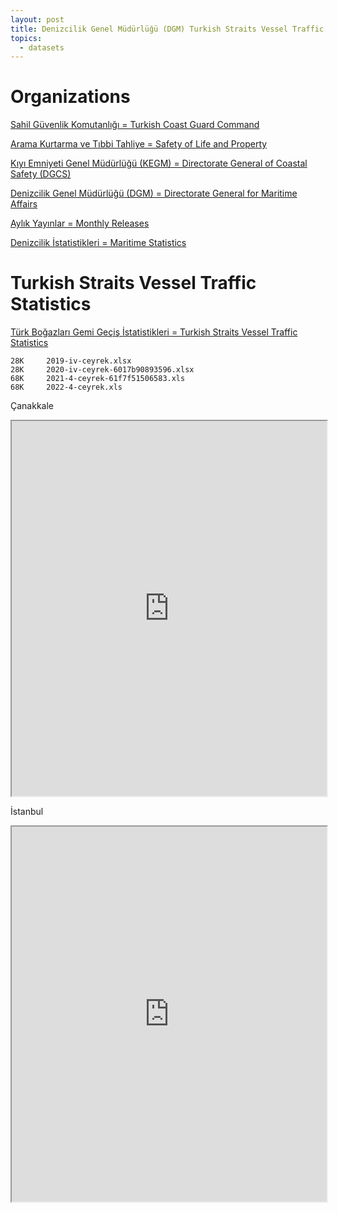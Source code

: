 ```yaml
---
layout: post
title: Denizcilik Genel Müdürlüğü (DGM) Turkish Straits Vessel Traffic Statistics
topics:
  - datasets
---
```


# Organizations

[Sahil Güvenlik Komutanlığı = Turkish Coast Guard Command](https://en.sg.gov.tr/)

[Arama Kurtarma ve Tıbbi Tahliye = Safety of Life and Property](https://en.sg.gov.tr/safety-of-life-and-property)

[Kıyı Emniyeti Genel Müdürlüğü (KEGM) = Directorate General of Coastal Safety (DGCS)](https://kiyiemniyeti.gov.tr/?lang=1)

[Denizcilik Genel Müdürlüğü (DGM) = Directorate General for Maritime Affairs](https://denizcilik.uab.gov.tr/)

[Aylık Yayınlar = Monthly Releases](https://denizcilik.uab.gov.tr/aylik-yayinlar)

[Denizcilik İstatistikleri = Maritime Statistics](https://denizcilikistatistikleri.uab.gov.tr/arsiv)

# Turkish Straits Vessel Traffic Statistics

[Türk Boğazları Gemi Geçiş İstatistikleri = Turkish Straits Vessel Traffic Statistics](https://denizcilikistatistikleri.uab.gov.tr/turk-bogazlari-gemi-gecis-istatistikleri)

```
28K     2019-iv-ceyrek.xlsx
28K     2020-iv-ceyrek-6017b90893596.xlsx
68K     2021-4-ceyrek-61f7f51506583.xls
68K     2022-4-ceyrek.xls
```

Çanakkale

<iframe src="https://docs.google.com/spreadsheets/d/e/2PACX-1vSVbA8AmyDIlPujUd5iAvLNnucIh-rqZ7LEWW2CuKq5fJ-8cuDoK_ZyHgmTS-9jKFm1vKTPJA35cfVm/pubhtml?widget=true&amp;headers=false" width="100%" height="600"></iframe>

İstanbul

<iframe src="https://docs.google.com/spreadsheets/d/e/2PACX-1vQm9yvcc4LOi_330kn_p3zMlnvvImCbQQ-5hto1r6w2Z0VsHZHB1zOqxkQE_3zKVDoNLQglotkqhDWA/pubhtml?widget=true&amp;headers=false" width="100%" height="600"></iframe>